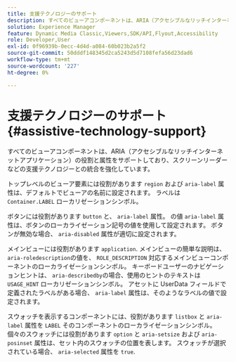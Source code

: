 ```yaml
---
title: 支援テクノロジーのサポート
description: すべてのビューアコンポーネントは、ARIA（アクセシブルなリッチインターネットアプリケーション）の役割と属性をサポートしており、スクリーンリーダーなどの支援テクノロジーとの統合を強化しています。
solution: Experience Manager
feature: Dynamic Media Classic,Viewers,SDK/API,Flyout,Accessibility
role: Developer,User
exl-id: 0f96939b-0ecc-4d4d-a084-60b023b2a5f2
source-git-commit: 50dddf148345d2ca5243d5d7108fefa56d23dad6
workflow-type: tm+mt
source-wordcount: '227'
ht-degree: 0%

---
```


# 支援テクノロジーのサポート{#assistive-technology-support}

すべてのビューアコンポーネントは、ARIA（アクセシブルなリッチインターネットアプリケーション）の役割と属性をサポートしており、スクリーンリーダーなどの支援テクノロジーとの統合を強化しています。

トップレベルのビューア要素には役割があります `region` および `aria-label` 属性は、デフォルトでビューアの名前に設定されます。 ラベルは `Container.LABEL` ローカリゼーションシンボル。

ボタンには役割があります `button` と、 `aria-label` 属性。 の値 `aria-label` 属性は、ボタンのローカライゼーション記号の値を使用して設定されます。 ボタンが無効な場合、 `aria-disabled` 属性が適切に設定されます。

メインビューには役割があります `application`. メインビューの簡単な説明は、 `aria-roledescription`の値を、 `ROLE_DESCRIPTION` 対応するメインビューコンポーネントのローカライゼーションシンボル。 キーボードユーザーのナビゲーションヒントは、 `aria-describedby`の場合、使用のヒントのテキストは `USAGE_HINT` ローカリゼーションシンボル。 アセットに UserData フィールドで定義されたラベルがある場合、 `aria-label` 属性は、そのようなラベルの値で設定されます。

スウォッチを表示するコンポーネントには、役割があります `listbox` と `aria-label` 属性を `LABEL` そのコンポーネントのローカライゼーションシンボル。 個々のスウォッチには役割があります `option` と `aria-setsize` および `aria-posinset` 属性は、セット内のスウォッチの位置を表します。 スウォッチが選択されている場合、 `aria-selected` 属性を `true`.
